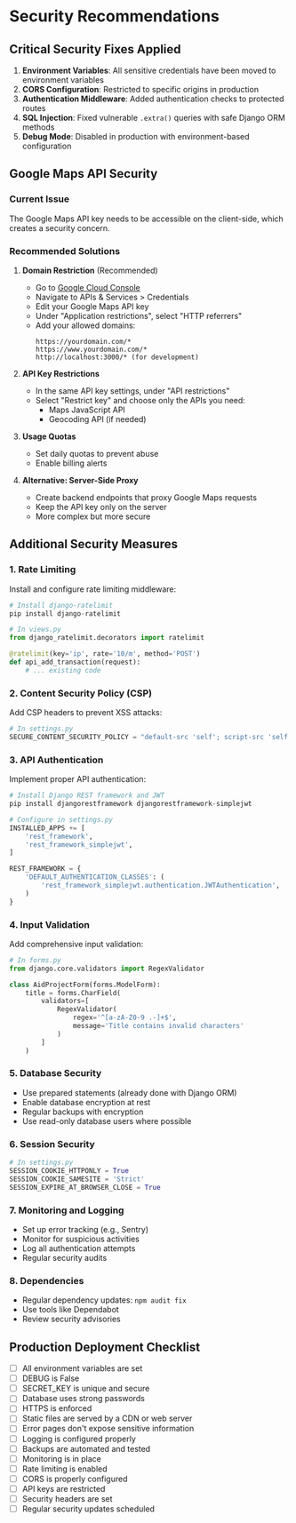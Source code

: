 # Security Recommendations

## Critical Security Fixes Applied

1. **Environment Variables**: All sensitive credentials have been moved to environment variables
2. **CORS Configuration**: Restricted to specific origins in production
3. **Authentication Middleware**: Added authentication checks to protected routes
4. **SQL Injection**: Fixed vulnerable `.extra()` queries with safe Django ORM methods
5. **Debug Mode**: Disabled in production with environment-based configuration

## Google Maps API Security

### Current Issue
The Google Maps API key needs to be accessible on the client-side, which creates a security concern.

### Recommended Solutions

1. **Domain Restriction** (Recommended)
   - Go to [Google Cloud Console](https://console.cloud.google.com/)
   - Navigate to APIs & Services > Credentials
   - Edit your Google Maps API key
   - Under "Application restrictions", select "HTTP referrers"
   - Add your allowed domains:
     ```
     https://yourdomain.com/*
     https://www.yourdomain.com/*
     http://localhost:3000/* (for development)
     ```

2. **API Key Restrictions**
   - In the same API key settings, under "API restrictions"
   - Select "Restrict key" and choose only the APIs you need:
     - Maps JavaScript API
     - Geocoding API (if needed)

3. **Usage Quotas**
   - Set daily quotas to prevent abuse
   - Enable billing alerts

4. **Alternative: Server-Side Proxy**
   - Create backend endpoints that proxy Google Maps requests
   - Keep the API key only on the server
   - More complex but more secure

## Additional Security Measures

### 1. Rate Limiting
Install and configure rate limiting middleware:

```python
# Install django-ratelimit
pip install django-ratelimit

# In views.py
from django_ratelimit.decorators import ratelimit

@ratelimit(key='ip', rate='10/m', method='POST')
def api_add_transaction(request):
    # ... existing code
```

### 2. Content Security Policy (CSP)
Add CSP headers to prevent XSS attacks:

```python
# In settings.py
SECURE_CONTENT_SECURITY_POLICY = "default-src 'self'; script-src 'self' https://maps.googleapis.com; style-src 'self' 'unsafe-inline';"
```

### 3. API Authentication
Implement proper API authentication:

```python
# Install Django REST framework and JWT
pip install djangorestframework djangorestframework-simplejwt

# Configure in settings.py
INSTALLED_APPS += [
    'rest_framework',
    'rest_framework_simplejwt',
]

REST_FRAMEWORK = {
    'DEFAULT_AUTHENTICATION_CLASSES': (
        'rest_framework_simplejwt.authentication.JWTAuthentication',
    )
}
```

### 4. Input Validation
Add comprehensive input validation:

```python
# In forms.py
from django.core.validators import RegexValidator

class AidProjectForm(forms.ModelForm):
    title = forms.CharField(
        validators=[
            RegexValidator(
                regex='^[a-zA-Z0-9 .-]+$',
                message='Title contains invalid characters'
            )
        ]
    )
```

### 5. Database Security
- Use prepared statements (already done with Django ORM)
- Enable database encryption at rest
- Regular backups with encryption
- Use read-only database users where possible

### 6. Session Security
```python
# In settings.py
SESSION_COOKIE_HTTPONLY = True
SESSION_COOKIE_SAMESITE = 'Strict'
SESSION_EXPIRE_AT_BROWSER_CLOSE = True
```

### 7. Monitoring and Logging
- Set up error tracking (e.g., Sentry)
- Monitor for suspicious activities
- Log all authentication attempts
- Regular security audits

### 8. Dependencies
- Regular dependency updates: `npm audit fix`
- Use tools like Dependabot
- Review security advisories

## Production Deployment Checklist

- [ ] All environment variables are set
- [ ] DEBUG is False
- [ ] SECRET_KEY is unique and secure
- [ ] Database uses strong passwords
- [ ] HTTPS is enforced
- [ ] Static files are served by a CDN or web server
- [ ] Error pages don't expose sensitive information
- [ ] Logging is configured properly
- [ ] Backups are automated and tested
- [ ] Monitoring is in place
- [ ] Rate limiting is enabled
- [ ] CORS is properly configured
- [ ] API keys are restricted
- [ ] Security headers are set
- [ ] Regular security updates scheduled